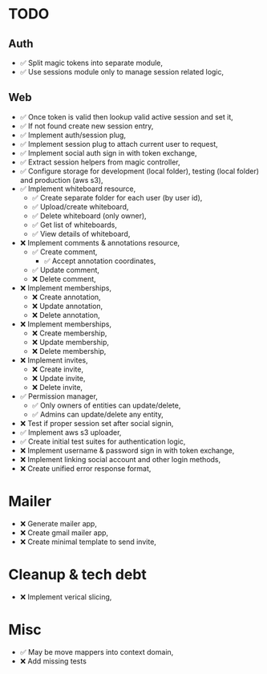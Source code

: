 # TODO

## Auth

* ✅ Split magic tokens into separate module,
* ✅ Use sessions module only to manage session related logic,

## Web

* ✅ Once token is valid then lookup valid active session and set it,
* ✅ If not found create new session entry,
* ✅ Implement auth/session plug,
* ✅ Implement session plug to attach current user to request,
* ✅ Implement social auth sign in with token exchange,
* ✅ Extract session helpers from magic controller,
* ✅ Configure storage for development (local folder), testing (local folder) and production (aws s3),
* ✅ Implement whiteboard resource,
  * ✅ Create separate folder for each user (by user id),
  * ✅ Upload/create whiteboard,
  * ✅ Delete whiteboard (only owner),
  * ✅ Get list of whiteboards,
  * ✅ View details of whiteboard,
* ❌ Implement comments & annotations resource,
  * ✅ Create comment,
    * ✅ Accept annotation coordinates,
  * ✅ Update comment,
  * ❌ Delete comment,
* ❌ Implement memberships,
  * ❌ Create annotation,
  * ❌ Update annotation,
  * ❌ Delete annotation,
* ❌ Implement memberships,
  * ❌ Create membership,
  * ❌ Update membership,
  * ❌ Delete membership,
* ❌ Implement invites,
  * ❌ Create invite,
  * ❌ Update invite,
  * ❌ Delete invite,
* ✅ Permission manager,
  * ✅ Only owners of entities can update/delete,
  * ✅ Admins can update/delete any entity,
* ❌ Test if proper session set after social signin,
* ✅ Implement aws s3 uploader,
* ✅ Create initial test suites for authentication logic,
* ❌ Implement username & password sign in with token exchange,
* ❌ Implement linking social account and other login methods,
* ❌ Create unified error response format,

# Mailer

* ❌ Generate mailer app,
* ❌ Create gmail mailer app,
* ❌ Create minimal template to send invite,

# Cleanup & tech debt

* ❌ Implement verical slicing,

# Misc

* ✅ May be move mappers into context domain,
* ❌ Add missing tests

